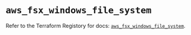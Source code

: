# `aws_fsx_windows_file_system`

Refer to the Terraform Registory for docs: [`aws_fsx_windows_file_system`](https://registry.terraform.io/providers/hashicorp/aws/5.15.0/docs/resources/fsx_windows_file_system).
